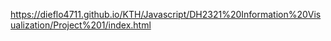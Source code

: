 https://dieflo4711.github.io/KTH/Javascript/DH2321%20Information%20Visualization/Project%201/index.html
